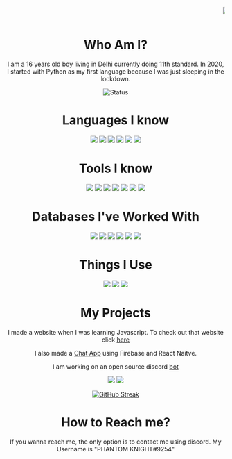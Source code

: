 <div align="center" font-size="2rem" >
<marquee>

![pp](https://cultofthepartyparrot.com/parrots/hd/headsetparrot.gif)

</marquee>

# Who Am I?

I am a 16 years old boy living in Delhi currently doing 11th standard.
In 2020, I started with Python as my first language because I was just sleeping in the lockdown.

![Status](https://lanyard-profile-readme.vercel.app/api/510480545160101898)

# Languages I know

<img src="https://img.shields.io/badge/HTML5-E34F26?style=for-the-badge&logo=html5&logoColor=white"></img>
<img src="https://img.shields.io/badge/CSS3-1572B6?style=for-the-badge&logo=css3&logoColor=white"></img>
<img src="https://img.shields.io/badge/JavaScript-F7DF1E?style=for-the-badge&logo=javascript&logoColor=black"></img>
<img src="https://img.shields.io/badge/Python-3776AB?style=for-the-badge&logo=python&logoColor=white"></img>
<img src="https://img.shields.io/badge/Rust-black?style=for-the-badge&logo=rust&logoColor=#E57324"></img>
<img src=" 	https://img.shields.io/badge/TypeScript-007ACC?style=for-the-badge&logo=typescript&logoColor=white"></img>

# Tools I know

<img src="https://img.shields.io/badge/React-20232A?style=for-the-badge&logo=react&logoColor=61DAFB"></img>
<img src="https://img.shields.io/badge/next.js-000000?style=for-the-badge&logo=nextdotjs&logoColor=white"></img>
<img src="https://img.shields.io/badge/React_Native-20232A?style=for-the-badge&logo=react&logoColor=61DAFB"></img>
<img src="https://img.shields.io/badge/Express.js-000000?style=for-the-badge&logo=express&logoColor=white"></img>
<img src="https://img.shields.io/badge/Git-F05032?style=for-the-badge&logo=git&logoColor=white"></img>
<img src="https://img.shields.io/badge/Expo-1B1F23?style=for-the-badge&logo=expo&logoColor=white"></img>
<img src="https://img.shields.io/badge/Node.js-43853D?style=for-the-badge&logo=node.js&logoColor=white"></img>

# Databases I've Worked With

<img src="https://img.shields.io/badge/MongoDB-4EA94B?style=for-the-badge&logo=mongodb&logoColor=white"></img>
<img src="https://img.shields.io/badge/SQLite-07405E?style=for-the-badge&logo=sqlite&logoColor=white"></img>
<img src="https://img.shields.io/badge/MariaDB-003545?style=for-the-badge&logo=mariadb&logoColor=white"></img>
<img src="https://img.shields.io/badge/Supabase-181818?style=for-the-badge&logo=supabase&logoColor=white"></img>
<img src="https://img.shields.io/badge/next.js-000000?style=for-the-badge&logo=nextdotjs&logoColor=white"></img>
<img src="https://img.shields.io/badge/firebase-ffca28?style=for-the-badge&logo=firebase&logoColor=black"></img>

# Things I Use

<img src="https://img.shields.io/badge/Android-3DDC84?style=for-the-badge&logo=android&logoColor=white"></img>
<img src="https://img.shields.io/badge/Arch_Linux-1793D1?style=for-the-badge&logo=arch-linux&logoColor=white"></img>
<img src="https://img.shields.io/badge/Visual_Studio_Code-0078D4?style=for-the-badge&logo=visual%20studio%20code&logoColor=white"></img>

# My Projects

I made a website when I was learning Javascript. To check out that website click [here](https://tracker-website2.vercel.app)

I also made a [Chat App](https://github.com/PhantomKnight287/ReactNative) using Firebase and React Naitve.

I am working on an open source discord [bot](https://github.com/PhantomKnight287/phantomknight)

<img src="https://github-readme-stats.vercel.app/api?username=PhantomKnight287&show_icons=true&count_private=true&theme=tokyonight">
<img src="https://github-readme-stats.vercel.app/api/top-langs?username=PhantomKnight287&show_icons=true&locale=en&layout=compact">

[![GitHub Streak](https://github-readme-streak-stats.herokuapp.com?user=PhantomKnight287&theme=github-dark&hide_border=true&date_format=M%20j%5B%2C%20Y%5D)](https://git.io/streak-stats)

# How to Reach me?

If you wanna reach me, the only option is to contact me using discord. My Username is "PHANTOM KNIGHT#9254"

</div>
